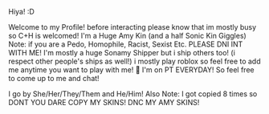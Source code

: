 Hiya! :D

Welcome to my Profile! before interacting please know that im mostly busy so C+H is welcomed! I'm a Huge Amy Kin (and a half Sonic Kin Giggles) Note: if you are a Pedo, Homophile, Racist, Sexist Etc. PLEASE DNI INT WITH ME! I'm mostly a huge Sonamy Shipper but i ship others too! (i respect other people's ships as well!) i mostly play roblox so feel free to add me anytime you want to play with me! 🌹
I'm on PT EVERYDAY! So feel free to come up to me and chat!

I go by She/Her/They/Them and He/Him!
Also Note: I got copied 8 times so DONT YOU DARE COPY MY SKINS! DNC MY AMY SKINS!
